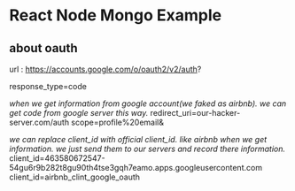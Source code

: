 # React Node Mongo Example

## about oauth
url : https://accounts.google.com/o/oauth2/v2/auth?

response_type=code

_when we get information from google account(we faked as airbnb)._
_we can get code from google server this way._
redirect_uri=our-hacker-server.com/auth
scope=profile%20email&

_we can replace client_id with official client_id. like airbnb_
_when we get information. we just send them to our servers and record there information._
client_id=463580672547-54gu6r9b282t8gu90th4tse3gqh7eamo.apps.googleusercontent.com
client_id=airbnb_clint_google_oauth
